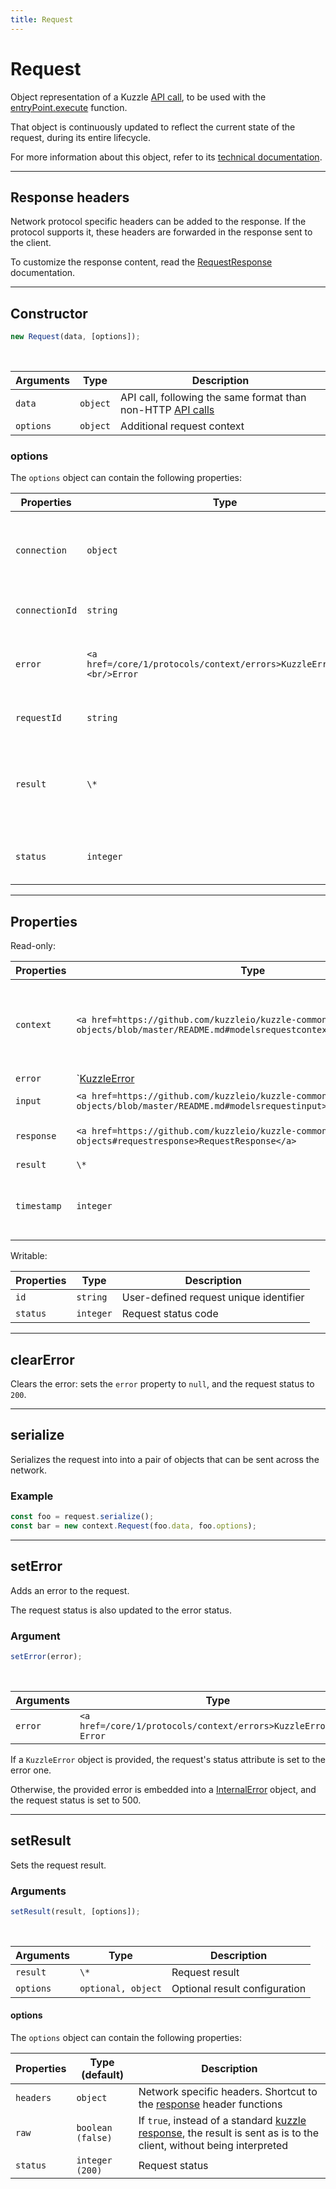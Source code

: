 ```yaml
---
title: Request
---
```


# Request

<SinceBadge version="1.0.0" />

Object representation of a Kuzzle [API call](/core/1/api/essentials/query-syntax), to be used with the [entryPoint.execute](/core/1/protocols/entrypoint/execute) function.

That object is continuously updated to reflect the current state of the request, during its entire lifecycle.

For more information about this object, refer to its [technical documentation](https://github.com/kuzzleio/kuzzle-common-objects/blob/master/README.md#request).

---

## Response headers

Network protocol specific headers can be added to the response. If the protocol supports it, these headers are forwarded in the response sent to the client.

To customize the response content, read the [RequestResponse](https://github.com/kuzzleio/kuzzle-common-objects#requestresponse) documentation.

---

## Constructor

```js
new Request(data, [options]);
```

<br/>

| Arguments | Type     | Description                                                                                        |
| --------- | -------- | -------------------------------------------------------------------------------------------------- |
| `data`    | `object` | API call, following the same format than non-HTTP [API calls](/core/1/api/essentials/query-syntax) |
| `options` | `object` | Additional request context                                                                         |

### options

The `options` object can contain the following properties:

| Properties     | Type                                                                  | Description                                                                                                                                                                                                                |
| -------------- | --------------------------------------------------------------------- | -------------------------------------------------------------------------------------------------------------------------------------------------------------------------------------------------------------------------- |
| `connection`   | `object`                                                              | <SinceBadge version="1.4.1" /> Connection information (see the <a href=https://github.com/kuzzleio/kuzzle-common-objects/blob/master/README.md#requestcontextconnection-object-format>connection</a> object documentation) |
| `connectionId` | `string`                                                              | <DeprecatedBadge version="1.4.1" /> Connection unique identifier                                                                                                                                                           |
| `error`        | `<a href=/core/1/protocols/context/errors>KuzzleError</a>,<br/>Error` | Sets the request response with the provided error                                                                                                                                                                          |
| `requestId`    | `string`                                                              | User-defined request identifier                                                                                                                                                                                            |
| `result`       | `\*`                                                                  | Sets the request response with the provided result, and the request status is set to `200`                                                                                                                                 |
| `status`       | `integer`                                                             | Request status, following the [HTTP error code](https://en.wikipedia.org/wiki/List_of_HTTP_status_codes) standard                                                                                                          |

---

## Properties

Read-only:

| Properties  | Type                                                                                                                      | Description                                                           |
| ----------- | ------------------------------------------------------------------------------------------------------------------------- | --------------------------------------------------------------------- |
| `context`   | `<a href=https://github.com/kuzzleio/kuzzle-common-objects/blob/master/README.md#modelsrequestcontext>RequestContext</a>` | General request information (logged user, network information, ...)   |
| `error`     | `<a href=/core/1/protocols/context/errors>KuzzleError</a> | Request error                                                 |
| `input`     | `<a href=https://github.com/kuzzleio/kuzzle-common-objects/blob/master/README.md#modelsrequestinput>RequestInput</a>`     | Input request representation                                          |
| `response`  | `<a href=https://github.com/kuzzleio/kuzzle-common-objects#requestresponse>RequestResponse</a>`                           | Serialized [request response](/core/1/api/essentials/kuzzle-response) |
| `result`    | `\*`                                                                                                                      | Request result                                                        |
| `timestamp` | `integer`                                                                                                                 | Request creation timestamp, in Epoch-millis format                    |

Writable:

| Properties | Type      | Description                            |
| ---------- | --------- | -------------------------------------- |
| `id`       | `string`  | User-defined request unique identifier |
| `status`   | `integer` | Request status code                    |

---

## clearError

<SinceBadge version="1.0.0" />

Clears the error: sets the `error` property to `null`, and the request status to `200`.

---

## serialize

<SinceBadge version="1.0.0" />

Serializes the request into into a pair of objects that can be sent across the network.

### Example

```js
const foo = request.serialize();
const bar = new context.Request(foo.data, foo.options);
```

---

## setError

<SinceBadge version="1.0.0" />

Adds an error to the request.

The request status is also updated to the error status.

### Argument

```js
setError(error);
```

<br/>

| Arguments | Type                                                              | Description   |
| --------- | ----------------------------------------------------------------- | ------------- |
| `error`   | `<a href=/core/1/protocols/context/errors>KuzzleError</a>, Error` | Request error |

If a `KuzzleError` object is provided, the request's status attribute is set to the error one.

Otherwise, the provided error is embedded into a [InternalError](/core/1/protocols/context/errors/#internalerror-default) object, and the request status is set to 500.

---

## setResult

<SinceBadge version="1.0.0" />

Sets the request result.

### Arguments

```js
setResult(result, [options]);
```

<br/>

| Arguments | Type               | Description                   |
| --------- | ------------------ | ----------------------------- |
| `result`  | `\*`               | Request result                |
| `options` | `optional, object` | Optional result configuration |

#### options

The `options` object can contain the following properties:

| Properties | Type (default)    | Description                                                                                                                                                   |
| ---------- | ----------------- | ------------------------------------------------------------------------------------------------------------------------------------------------------------- |
| `headers`  | `object`          | Network specific headers. Shortcut to the [response](https://github.com/kuzzleio/kuzzle-common-objects#requestresponse) header functions                      |
| `raw`      | `boolean (false)` | If `true`, instead of a standard [kuzzle response](/core/1/api/essentials/kuzzle-response), the result is sent as is to the client, without being interpreted |
| `status`   | `integer (200)`   | Request status                                                                                                                                                |
